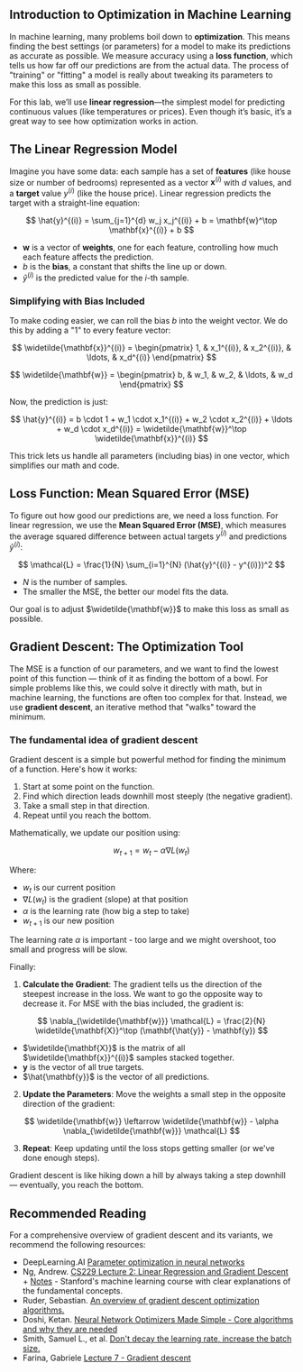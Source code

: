 ## Introduction to Optimization in Machine Learning

In machine learning, many problems boil down to **optimization**. This means finding the best settings (or parameters) for a model to make its predictions as accurate as possible. We measure accuracy using a **loss function**, which tells us how far off our predictions are from the actual data. The process of "training" or "fitting" a model is really about tweaking its parameters to make this loss as small as possible.

For this lab, we’ll use **linear regression**—the simplest model for predicting continuous values (like temperatures or prices). Even though it’s basic, it’s a great way to see how optimization works in action.

## The Linear Regression Model

Imagine you have some data: each sample has a set of **features** (like house size or number of bedrooms) represented as a vector $\mathbf{x}^{(i)}$ with $d$ values, and a **target** value $y^{(i)}$ (like the house price). Linear regression predicts the target with a straight-line equation:

$$
\hat{y}^{(i)} = \sum_{j=1}^{d} w_j x_j^{(i)} + b = \mathbf{w}^\top \mathbf{x}^{(i)} + b
$$

- $\mathbf{w}$ is a vector of **weights**, one for each feature, controlling how much each feature affects the prediction.
- $b$ is the **bias**, a constant that shifts the line up or down.
- $\hat{y}^{(i)}$ is the predicted value for the $i$-th sample.

### Simplifying with Bias Included

To make coding easier, we can roll the bias $b$ into the weight vector. We do this by adding a "1" to every feature vector:

$$
\widetilde{\mathbf{x}}^{(i)} = \begin{pmatrix} 1, & x_1^{(i)}, & x_2^{(i)}, & \ldots, & x_d^{(i)} \end{pmatrix}
$$

$$
\widetilde{\mathbf{w}} = \begin{pmatrix} b, & w_1, & w_2, & \ldots, & w_d \end{pmatrix}
$$

Now, the prediction is just:

$$
\hat{y}^{(i)} = b \cdot 1 + w_1 \cdot x_1^{(i)} + w_2 \cdot x_2^{(i)} + \ldots + w_d \cdot x_d^{(i)} = \widetilde{\mathbf{w}}^\top \widetilde{\mathbf{x}}^{(i)}
$$

This trick lets us handle all parameters (including bias) in one vector, which simplifies our math and code.

## Loss Function: Mean Squared Error (MSE)

To figure out how good our predictions are, we need a loss function. For linear regression, we use the **Mean Squared Error (MSE)**, which measures the average squared difference between actual targets $y^{(i)}$ and predictions $\hat{y}^{(i)}$:

$$
\mathcal{L} = \frac{1}{N} \sum_{i=1}^{N} (\hat{y}^{(i)} - y^{(i)})^2
$$

- $N$ is the number of samples.
- The smaller the MSE, the better our model fits the data.

Our goal is to adjust $\widetilde{\mathbf{w}}$ to make this loss as small as possible.

## Gradient Descent: The Optimization Tool

The MSE is a function of our parameters, and we want to find the lowest point of this function — think of it as finding the bottom of a bowl. For simple problems like this, we could solve it directly with math, but in machine learning, the functions are often too complex for that. Instead, we use **gradient descent**, an iterative method that "walks" toward the minimum.

### The fundamental idea of gradient descent

Gradient descent is a simple but powerful method for finding the minimum of a function. Here's how it works:

1. Start at some point on the function.
2. Find which direction leads downhill most steeply (the negative gradient).
3. Take a small step in that direction.
4. Repeat until you reach the bottom.

Mathematically, we update our position using:

$$w_{t+1} = w_t - \alpha \nabla L(w_t)$$

Where:
- $w_t$ is our current position
- $\nabla L(w_t)$ is the gradient (slope) at that position
- $\alpha$ is the learning rate (how big a step to take)
- $w_{t+1}$ is our new position

The learning rate $\alpha$ is important - too large and we might overshoot, too small and progress will be slow.

Finally:

1. **Calculate the Gradient**: The gradient tells us the direction of the steepest increase in the loss. We want to go the opposite way to decrease it. For MSE with the bias included, the gradient is:

$$
\nabla_{\widetilde{\mathbf{w}}} \mathcal{L} = \frac{2}{N} \widetilde{\mathbf{X}}^\top (\mathbf{\hat{y}} - \mathbf{y})
$$

- $\widetilde{\mathbf{X}}$ is the matrix of all $\widetilde{\mathbf{x}}^{(i)}$ samples stacked together.
- $\mathbf{y}$ is the vector of all true targets.
- $\hat{\mathbf{y}}$ is the vector of all predictions.

2. **Update the Parameters**: Move the weights a small step in the opposite direction of the gradient:

$$
\widetilde{\mathbf{w}} \leftarrow \widetilde{\mathbf{w}} - \alpha \nabla_{\widetilde{\mathbf{w}}} \mathcal{L}
$$

3. **Repeat**: Keep updating until the loss stops getting smaller (or we've done enough steps).

Gradient descent is like hiking down a hill by always taking a step downhill — eventually, you reach the bottom.

## Recommended Reading

For a comprehensive overview of gradient descent and its variants, we recommend the following resources:

- DeepLearning.AI [Parameter optimization in neural networks](https://www.deeplearning.ai/ai-notes/optimization/index.html)
- Ng, Andrew. [CS229 Lecture 2: Linear Regression and Gradient Descent](https://www.youtube.com/watch?v=4b4MUYve_U8) + [Notes](https://see.stanford.edu/materials/aimlcs229/cs229-notes1.pdf) - Stanford's machine learning course with clear explanations of the fundamental concepts.
- Ruder, Sebastian. [An overview of gradient descent optimization algorithms.](https://arxiv.org/pdf/1609.04747)
- Doshi, Ketan. [Neural Network Optimizers Made Simple - Core algorithms and why they are needed](https://ketanhdoshi.github.io/Optimizer-Techniques/)
- Smith, Samuel L., et al. [Don't decay the learning rate, increase the batch size.](https://arxiv.org/pdf/1711.00489)
- Farina, Gabriele [Lecture 7 - Gradient descent](https://www.mit.edu/~gfarina/2024/67220s24_L07_gradient_descent/L07.pdf)


